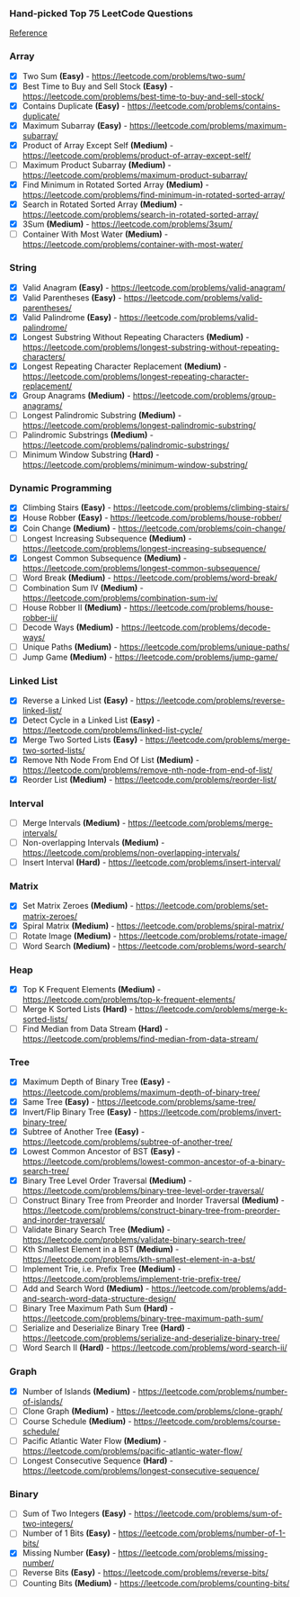 ### Hand-picked Top 75 LeetCode Questions

[Reference](https://www.teamblind.com/post/New-Year-Gift---Curated-List-of-Top-100-LeetCode-Questions-to-Save-Your-Time-OaM1orEU)

### Array

- [x] Two Sum **(Easy)** - https://leetcode.com/problems/two-sum/
- [x] Best Time to Buy and Sell Stock **(Easy)** -
      https://leetcode.com/problems/best-time-to-buy-and-sell-stock/
- [x] Contains Duplicate **(Easy)** - https://leetcode.com/problems/contains-duplicate/
- [x] Maximum Subarray **(Easy)** - https://leetcode.com/problems/maximum-subarray/
- [x] Product of Array Except Self **(Medium)** -
      https://leetcode.com/problems/product-of-array-except-self/
- [ ] Maximum Product Subarray **(Medium)** - https://leetcode.com/problems/maximum-product-subarray/
- [x] Find Minimum in Rotated Sorted Array **(Medium)** -
      https://leetcode.com/problems/find-minimum-in-rotated-sorted-array/
- [x] Search in Rotated Sorted Array **(Medium)** -
      https://leetcode.com/problems/search-in-rotated-sorted-array/
- [x] 3Sum **(Medium)** - https://leetcode.com/problems/3sum/
- [ ] Container With Most Water **(Medium)** - https://leetcode.com/problems/container-with-most-water/

### String

- [x] Valid Anagram **(Easy)** - https://leetcode.com/problems/valid-anagram/
- [x] Valid Parentheses **(Easy)** - https://leetcode.com/problems/valid-parentheses/
- [x] Valid Palindrome **(Easy)** - https://leetcode.com/problems/valid-palindrome/
- [x] Longest Substring Without Repeating Characters **(Medium)** -
      https://leetcode.com/problems/longest-substring-without-repeating-characters/
- [x] Longest Repeating Character Replacement **(Medium)** -
      https://leetcode.com/problems/longest-repeating-character-replacement/
- [x] Group Anagrams **(Medium)** - https://leetcode.com/problems/group-anagrams/
- [ ] Longest Palindromic Substring **(Medium)** -
      https://leetcode.com/problems/longest-palindromic-substring/
- [ ] Palindromic Substrings **(Medium)** - https://leetcode.com/problems/palindromic-substrings/
- [ ] Minimum Window Substring **(Hard)** - https://leetcode.com/problems/minimum-window-substring/

### Dynamic Programming

- [x] Climbing Stairs **(Easy)** - https://leetcode.com/problems/climbing-stairs/
- [x] House Robber **(Easy)** - https://leetcode.com/problems/house-robber/
- [x] Coin Change **(Medium)** - https://leetcode.com/problems/coin-change/
- [ ] Longest Increasing Subsequence **(Medium)** -
      https://leetcode.com/problems/longest-increasing-subsequence/
- [x] Longest Common Subsequence **(Medium)** -
      https://leetcode.com/problems/longest-common-subsequence/
- [ ] Word Break **(Medium)** - https://leetcode.com/problems/word-break/
- [ ] Combination Sum IV **(Medium)** - https://leetcode.com/problems/combination-sum-iv/
- [ ] House Robber II **(Medium)** - https://leetcode.com/problems/house-robber-ii/
- [ ] Decode Ways **(Medium)** - https://leetcode.com/problems/decode-ways/
- [ ] Unique Paths **(Medium)** - https://leetcode.com/problems/unique-paths/
- [ ] Jump Game **(Medium)** - https://leetcode.com/problems/jump-game/

### Linked List

- [x] Reverse a Linked List **(Easy)** - https://leetcode.com/problems/reverse-linked-list/
- [x] Detect Cycle in a Linked List **(Easy)** - https://leetcode.com/problems/linked-list-cycle/
- [x] Merge Two Sorted Lists **(Easy)** - https://leetcode.com/problems/merge-two-sorted-lists/
- [x] Remove Nth Node From End Of List **(Medium)** -
      https://leetcode.com/problems/remove-nth-node-from-end-of-list/
- [x] Reorder List **(Medium)** - https://leetcode.com/problems/reorder-list/

### Interval

- [ ] Merge Intervals **(Medium)** - https://leetcode.com/problems/merge-intervals/
- [ ] Non-overlapping Intervals **(Medium)** - https://leetcode.com/problems/non-overlapping-intervals/
- [ ] Insert Interval **(Hard)** - https://leetcode.com/problems/insert-interval/

### Matrix

- [x] Set Matrix Zeroes **(Medium)** - https://leetcode.com/problems/set-matrix-zeroes/
- [x] Spiral Matrix **(Medium)** - https://leetcode.com/problems/spiral-matrix/
- [ ] Rotate Image **(Medium)** - https://leetcode.com/problems/rotate-image/
- [ ] Word Search **(Medium)** - https://leetcode.com/problems/word-search/

### Heap

- [x] Top K Frequent Elements **(Medium)** - https://leetcode.com/problems/top-k-frequent-elements/
- [ ] Merge K Sorted Lists **(Hard)** - https://leetcode.com/problems/merge-k-sorted-lists/
- [ ] Find Median from Data Stream **(Hard)** -
      https://leetcode.com/problems/find-median-from-data-stream/

### Tree

- [x] Maximum Depth of Binary Tree **(Easy)** -
      https://leetcode.com/problems/maximum-depth-of-binary-tree/
- [x] Same Tree **(Easy)** - https://leetcode.com/problems/same-tree/
- [x] Invert/Flip Binary Tree **(Easy)** - https://leetcode.com/problems/invert-binary-tree/
- [x] Subtree of Another Tree **(Easy)** - https://leetcode.com/problems/subtree-of-another-tree/
- [x] Lowest Common Ancestor of BST **(Easy)** -
      https://leetcode.com/problems/lowest-common-ancestor-of-a-binary-search-tree/
- [x] Binary Tree Level Order Traversal **(Medium)** -
      https://leetcode.com/problems/binary-tree-level-order-traversal/
- [ ] Construct Binary Tree from Preorder and Inorder Traversal **(Medium)** -
      https://leetcode.com/problems/construct-binary-tree-from-preorder-and-inorder-traversal/
- [ ] Validate Binary Search Tree **(Medium)** -
      https://leetcode.com/problems/validate-binary-search-tree/
- [ ] Kth Smallest Element in a BST **(Medium)** -
      https://leetcode.com/problems/kth-smallest-element-in-a-bst/
- [ ] Implement Trie, i.e. Prefix Tree **(Medium)** -
      https://leetcode.com/problems/implement-trie-prefix-tree/
- [ ] Add and Search Word **(Medium)** -
      https://leetcode.com/problems/add-and-search-word-data-structure-design/
- [ ] Binary Tree Maximum Path Sum **(Hard)** -
      https://leetcode.com/problems/binary-tree-maximum-path-sum/
- [ ] Serialize and Deserialize Binary Tree **(Hard)** -
      https://leetcode.com/problems/serialize-and-deserialize-binary-tree/
- [ ] Word Search II **(Hard)** - https://leetcode.com/problems/word-search-ii/

### Graph

- [x] Number of Islands **(Medium)** - https://leetcode.com/problems/number-of-islands/
- [ ] Clone Graph **(Medium)** - https://leetcode.com/problems/clone-graph/
- [ ] Course Schedule **(Medium)** - https://leetcode.com/problems/course-schedule/
- [ ] Pacific Atlantic Water Flow **(Medium)** -
      https://leetcode.com/problems/pacific-atlantic-water-flow/
- [ ] Longest Consecutive Sequence **(Hard)** -
      https://leetcode.com/problems/longest-consecutive-sequence/

### Binary

- [ ] Sum of Two Integers **(Easy)** - https://leetcode.com/problems/sum-of-two-integers/
- [ ] Number of 1 Bits **(Easy)** - https://leetcode.com/problems/number-of-1-bits/
- [x] Missing Number **(Easy)** - https://leetcode.com/problems/missing-number/
- [ ] Reverse Bits **(Easy)** - https://leetcode.com/problems/reverse-bits/
- [ ] Counting Bits **(Medium)** - https://leetcode.com/problems/counting-bits/
